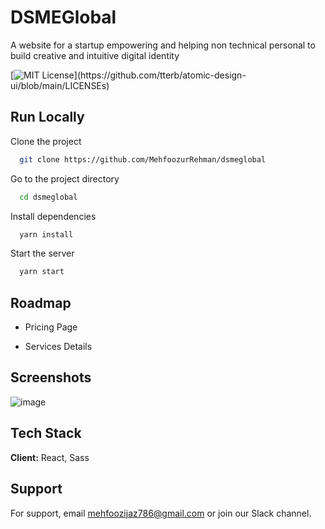 
# DSMEGlobal

A website for a startup empowering and helping non technical personal to build creative and intuitive digital identity

[![MIT License](https://img.shields.io/apm/l/atomic-design-ui.svg?)](https://github.com/tterb/atomic-design-ui/blob/main/LICENSEs)


## Run Locally

Clone the project

```bash
  git clone https://github.com/MehfoozurRehman/dsmeglobal
```

Go to the project directory

```bash
  cd dsmeglobal
```

Install dependencies

```bash
  yarn install
```

Start the server

```bash
  yarn start
```


## Roadmap

- Pricing Page

- Services Details


## Screenshots

![image](https://user-images.githubusercontent.com/68416499/187097453-d619ef5d-c7eb-4ad1-ae8d-09594c4939e7.png)

## Tech Stack

**Client:** React, Sass


## Support

For support, email mehfoozijaz786@gmail.com or join our Slack channel.

